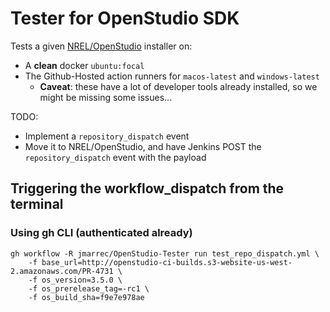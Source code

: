 # Tester for OpenStudio SDK

Tests a given [NREL/OpenStudio](https://github.com/NREL/OpenStudio) installer on:

* A **clean** docker `ubuntu:focal`
* The Github-Hosted action runners for `macos-latest` and `windows-latest`
    * **Caveat**: these have a lot of developer tools already installed, so we might be missing some issues...


TODO:

* Implement a `repository_dispatch` event
* Move it to NREL/OpenStudio, and have Jenkins POST the `repository_dispatch` event with the payload


## Triggering the workflow_dispatch from the terminal

### Using gh CLI (authenticated already)

```shell
gh workflow -R jmarrec/OpenStudio-Tester run test_repo_dispatch.yml \
    -f base_url=http://openstudio-ci-builds.s3-website-us-west-2.amazonaws.com/PR-4731 \
    -f os_version=3.5.0 \
    -f os_prerelease_tag=-rc1 \
    -f os_build_sha=f9e7e978ae
```
